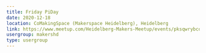 ```yaml
---
title: Friday PiDay
date: 2020-12-18
location: CoMakingSpace (Makerspace Heidelberg), Heidelberg
link: https://www.meetup.com/Heidelberg-Makers-Meetup/events/pksqwrybcqbxb/
usergroup: makershd
type: usergroup
---
```

